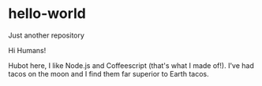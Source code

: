 # hello-world
Just another repository

Hi Humans!

Hubot here, I like Node.js and Coffeescript (that's what I made of!).
I've had tacos on the moon and I find them far superior to Earth tacos.
